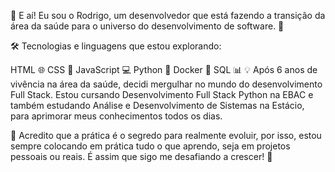👋 E aí! Eu sou o Rodrigo, um desenvolvedor que está fazendo a transição da área da saúde para o universo do desenvolvimento de software. 🚀

🛠️ Tecnologias e linguagens que estou explorando:

HTML 🌐
CSS 🎨
JavaScript 💻
Python 🐍
Docker 🐳
SQL 📊
💡 Após 6 anos de vivência na área da saúde, decidi mergulhar no mundo do desenvolvimento Full Stack. Estou cursando Desenvolvimento Full Stack Python na EBAC e também estudando Análise e Desenvolvimento de Sistemas na Estácio, para aprimorar meus conhecimentos todos os dias.

🔄 Acredito que a prática é o segredo para realmente evoluir, por isso, estou sempre colocando em prática tudo o que aprendo, seja em projetos pessoais ou reais. É assim que sigo me desafiando a crescer! 🚀

